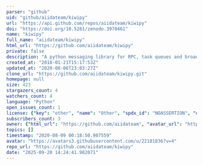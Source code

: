 ```yaml
---
parser: "github"
uid: "github/aiidateam/kiwipy"
url: "https://api.github.com/repos/aiidateam/kiwipy"
doi: "https://doi.org/10.5281/zenodo.3970461"
name: "kiwipy"
full_name: "aiidateam/kiwipy"
html_url: "https://github.com/aiidateam/kiwipy"
private: false
description: "A python messaging library for RPC, task queues and broadcasts"
created_at: "2018-01-21T15:17:53Z"
updated_at: "2020-08-06T23:03:27Z"
clone_url: "https://github.com/aiidateam/kiwipy.git"
homepage: null
size: 423
stargazers_count: 4
watchers_count: 4
language: "Python"
open_issues_count: 1
license: {"key": "other", "name": "Other", "spdx_id": "NOASSERTION", "url": null, "node_id": "MDc6TGljZW5zZTA="}
subscribers_count: 3
owner: {"html_url": "https://github.com/aiidateam", "avatar_url": "https://avatars3.githubusercontent.com/u/22181836?v=4", "login": "aiidateam", "type": "Organization"}
topics: []
timestamp: "2020-08-09 00:18:50.907559"
avatar: "https://avatars3.githubusercontent.com/u/22181836?v=4"
repo_url: "https://github.com/aiidateam/kiwipy"
date: "2025-09-20 14:24:41.982071"
---
```

